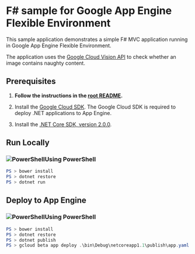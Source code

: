 # F# sample for Google App Engine Flexible Environment

This sample application demonstrates a simple F# MVC application
running in Google App Engine Flexible Environment.

The application uses the [Google Cloud Vision API](https://cloud.google.com/vision/)
to check whether an image contains naughty content.

## Prerequisites

1.  **Follow the instructions in the [root README](../../../README.md).**
  
2.  Install the [Google Cloud SDK](https://cloud.google.com/sdk/).  The Google Cloud SDK
    is required to deploy .NET applications to App Engine.

2.  Install the [.NET Core SDK, version 2.0.0](https://www.microsoft.com/net/download/core/).


## Run Locally

### ![PowerShell](../.resources/powershell.png)Using PowerShell

```psm1
PS > bower install
PS > dotnet restore
PS > dotnet run
```

## Deploy to App Engine

### ![PowerShell](../.resources/powershell.png)Using PowerShell


```psm1
PS > bower install
PS > dotnet restore
PS > dotnet publish
PS > gcloud beta app deploy .\bin\Debug\netcoreapp1.1\publish\app.yaml
```

